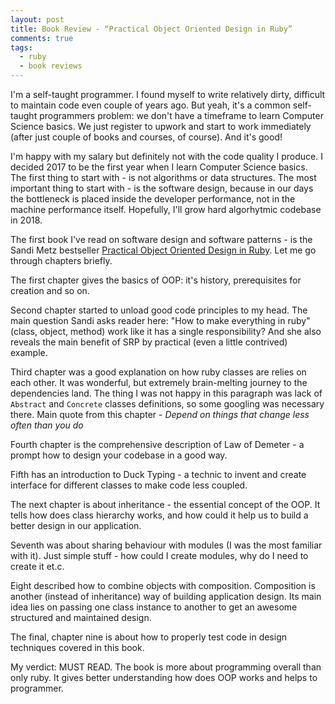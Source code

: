 ```yaml
---
layout: post
title: Book Review - “Practical Object Oriented Design in Ruby”
comments: true
tags:
  - ruby
  - book reviews
---
```


I'm a self-taught programmer. I found myself to write relatively dirty, difficult to maintain code even couple of years ago. But yeah, it's a common self-taught programmers problem: we don't have a timeframe to learn Computer Science basics. We just register to upwork and start to work immediately (after just couple of books and courses, of course). And it's good!

I'm happy with my salary but definitely not with the code quality I produce. I decided 2017 to be the first year when I learn Computer Science basics. The first thing to start with - is not algorithms or data structures. The most important thing to start with - is the software design, because in our days the bottleneck is placed inside the developer performance, not in the machine performance itself. Hopefully, I'll grow hard algorhytmic codebase in 2018.

The first book I've read on software design and software patterns - is the Sandi Metz bestseller [Practical Object Oriented Design in Ruby](http://www.poodr.com/). Let me go through chapters briefly.

The first chapter gives the basics of OOP: it's history, prerequisites for creation and so on.

Second chapter started to unload good code principles to my head. The main question Sandi asks reader here: "How to make everything in ruby" (class, object, method) work like it has a single responsibility? And she also reveals the main benefit of SRP by practical (even a little contrived) example.

Third chapter was a good explanation on how ruby classes are relies on each other. It was wonderful, but extremely brain-melting journey to the dependencies land. The thing I was not happy in this paragraph was lack of `Abstract` and `Concrete` classes definitions, so some googling was necessary there. Main quote from this chapter - *Depend on things that change less often than you do*

Fourth chapter is the comprehensive description of Law of Demeter - a prompt how to design your codebase in a good way.

Fifth has an introduction to Duck Typing - a technic to invent and create interface for different classes to make code less coupled.

The next chapter is about inheritance - the essential concept of the OOP. It tells how does class hierarchy works, and how could it help us to build a better design in our application.

Seventh was about sharing behaviour with modules (I was the most familiar with it). Just simple stuff - how could I create modules, why do I need to create it et.c.

Eight described how to combine objects with composition. Composition is another (instead of inheritance) way of building application design. Its main idea lies on passing one class instance to another to get an awesome structured and maintained design.

The final, chapter nine is about how to properly test code in design techniques covered in this book.

My verdict: MUST READ. The book is more about programming overall than only ruby. It gives better understanding how does OOP works and helps to programmer.
